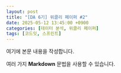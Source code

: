 ```yaml
---
layout: post
title: "[DA 6기] 위클리 페이퍼 #2"
date: 2025-05-12 13:45:00 +0900
categories: [데이터 분석, 위클리 페이퍼]
tags: [코드잇, 스프린트]
---
```


여기에 본문 내용을 작성합니다.

여러 가지 **Markdown** 문법을 사용할 수 있습니다.

